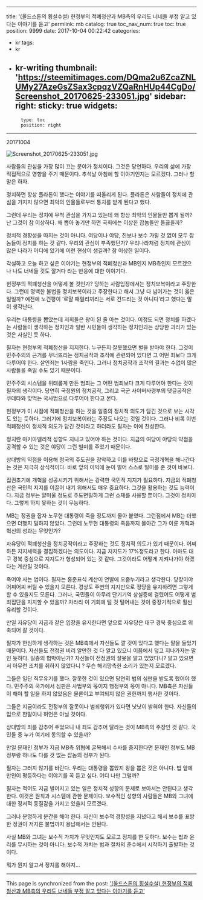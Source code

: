 
---
title: '(올드스톤의 횡설수설) 현정부의 적폐청산과 MB측의 우리도 너네들 부정 알고 있다는 이야기를 듣고'
permlink: mb
catalog: true
toc_nav_num: true
toc: true
position: 9999
date: 2017-10-04 00:22:42
categories:
- kr
tags:
- kr
- kr-writing
thumbnail: 'https://steemitimages.com/DQma2u6ZcaZNLUMy27AzeGsZSax3cpqzVZQaRnHUp44CgDo/Screenshot_20170625-233051.jpg'
sidebar:
    right:
        sticky: true
widgets:
    -
        type: toc
        position: right
---


20171004

![Screenshot_20170625-233051.jpg](https://steemitimages.com/DQma2u6ZcaZNLUMy27AzeGsZSax3cpqzVZQaRnHUp44CgDo/Screenshot_20170625-233051.jpg)

사람들의 관심을 가장 많이 끄는 분야가 정치이다. 그것은 당연하다. 우리의 삶에 가장 직접적으로 영향을 주기 때문이다.  추석날 아침에 할 이야기인지는 모르겠다. 그러나 할말은 하자.

정치하면 항상 플라톤이 했다는 이야기를 떠올리게 된다. 플라톤은 사람들이 정치에 관심을 가지지 않으면 최악의 인물들로부터 통치를 받게 된다고 했다. 

그런데 우리는 정치에 무척 관심을 가지고 있는데 왜 항상 최악의 인물들만 뽑게 될까? 난  그것이 참 이상하다. 왜 뽑아 놓기만 하면 국회에는 이상한 잡놈들만 들끓을까? 

정치적 경향성을 따지는 것이 아니다. 여당이나 야당, 진보나 보수 가릴 것 없이 모두 잡놈들이 정치를 하는 것 같다. 우리의 관심이 부족했던가? 우리나라처럼 정치에 관심이 많은 나라가 어디에 있기에 이런 현상이 생길까? 참 이상한 일이다.

각설하고 오늘 하고 싶은 이야기는 현정부의 적폐청산과 MB인지 MB측인지 모르겠으나 나도 너네들 것도 깔거다 라는 반응에 대한 이야기다. 

현정부의 적폐청산을 어떻게 볼 것인가? 당하는 사람입장에서는 정치보복이라고 주장한다. 그런데 명백한 불법을 정치보복이라고 주장한다고 해서 그냥 다 넘어가는 것이 옳은 일일까? 예전에 노건평이 ‘로얄 패밀리끼리는 서로 건드리는 것 아니다’라고 했다는 말이 생각난다. 

우리는 대통령을 뽑았는데 저희들은 왕이 된 줄 아는 것이다. 이정도 되면 정치를 하겠다는 사람들이 생각하는 정치인과 일반 시민들이 생각하는 정치인과는 상당한 괴리가 있는 것은 사실인 듯 하다.

필자는 현정부의 적폐청산을 지지한다. 누구든지 잘못했으면 벌을 받아야 한다. 그것이 민주주의의 근거를 무너뜨리는 정치공작과 조작에 관련되어 있다면 그 어떤 죄보다 크게 다루어야 한다. 살인죄는 1사람을 죽인다. 그러나 정치공작과 조작의 결과는 수없이 많은 사람들을 죽일 수도 있기 때문이다. 

민주주의 시스템을 위태롭게 만든 범죄는 그 어떤 범죄보다 크게 다루어야 한다는 것이 필자의 생각이다. 당연히 국정원의 정치공작, 그리고 국군 사이버사령부의 댓글공작은 쿠데타와 맞먹는 국사범으로 다루어야 한다고 본다.

현정부가 이 시점에 적폐청산을 하는 것을 일종의 정치적 의도가 담긴 것으로 보는 시각도 있는 듯하다. 그러기에 정치보복이라는 주장도 나오는 것일 것이다. 그러나 비록 이번 적폐청산이 정치적 의도가 담긴 것이라고 하더라도 필자는 이에 찬성한다. 

정치란 마키아벨리적 성향도 지니고 있어야 하는 것이다. 지금의 여당이 야당의 약점을 공격할 수 있는 것은 야당이 그런 빌미를 주었기 때문이다. 

상대방의 약점을 이용해 정국의 주도권을 장악하고 이를 바탕으로 국정개혁을 해나간다는 것은 지극히 상식적이다. 바로 앞의 이익에 눈이 멀어 스스로 빌미를 준 것이 바보다.  

집권초기에 개혁을 성공시키기 위해서는 강력한 국민적 지지가 필요하다. 지금의 적폐청산은 국민적 지지를 이끌어 내기 위해서도 매우 중요하다. 그것을 활용하는 것도 능력이다. 지금 정부는 얄미울 정도로 주도면밀하게 그런 소재를 사용할 뿐이다. 그것이 정치이다. 그렇게 하지 못하는 것이 무능하다. 

MB는 정권을 잡자 노무현 대통령이 죽을 정도까지 몰아 붙였다. 그런점에서 MB는 더했으면 더했지 덜하지 않았다. 그런데 노무현 대통령의 죽음까지  몰아간 그가 이룬 개혁과 혁신의 성과는 무엇인가?   

자유당이 적폐청산을 정치공작이라고 주장하는 것도 정치적 의도가 있기 때문이다. 어찌하든 지지세력을 결집하겠다는 의도이다. 지금 지지도가 17%정도라고 한다. 아마도 대구 경북 중심으로 지지도가 형성되어 있는 것 같다. 그것이라도 어떻게 지켜나가야 하겠다는 계산일 것이다. 

죽어야 사는 법이다. 필자는 홍준표식 계산이 언발에 오줌누기라고 생각한다. 당장이야 어찌어찌 버틸 수 있을지 모른다. 경상도 주변의 지지만으로 정당을 유지하려면 그렇게 할 수 있을지도 모른다. 그러나, 국민들이 아무리 단기기억 상실증에 걸렸어도 어떻게 범죄집단을 지지할 수 있을까? 차라리 이 기회에 털 것 털어내는 것이 중장기적으로 훨씬 유리할 것이다.

만일 자유당이 지금과 같은 입장을 유지한다면 앞으로 자유당은 대구 경북 중심으로 위축되어 갈 것이다.  

필자가 한심하게 생각하는 것은 MB측에서 자신들도 깔 것이 있다고 했다는 말을 들었기 때문이다. 자신들도 전정권 비리 알만한 것 다 알고 있으니 이쯤에서 덮고 지나가자는 말인 듯하다. 일종의 협박아닌가? 자신들이 전정권의 잘못을 알고 있었다니? 알고 있으면서 아무런 조치를 취하지 않았다니 ? 무슨 해괴망측한 소리가 있는지 모르겠다. 

그들은 일단 직무유기를 했다. 잘못한 것이 있으면 당연히 법의 심판을 받도록 했어야 했다. 민주주의 국가에서 심판은 사법부의 몫이지 행정부의 몫이 아니다. MB측은 자신들이 해야 할 일을 하지 않았음은 물론이고 부여되지 않은 권한까지 행사한 것이다. 

그들은 지금이라도 전정부의 잘못이나 범죄행위가 있다면 낫낫이 밝혀야 한다. 자신들의 입으로 한말이니 허언은 아닐 것이다. 

상대방의 죄를 감추어 주었으니 내 죄도 감추어 달라는 것이 MB측의 주장인 것 같다. 국민들 중 누가 여기에 동의할 수 있을까?

만일 문재인 정부가 지금 MB측 위협에 굴복해서 수사를 중지한다면 문재인 정부도 MB정부랑 하나도 다를 것 없는 잡놈의 정부가 된다. 

필자는 그러지 않기를 바란다. 우리는 대통령을 뽑았지 왕을 뽑은 것은 아니다. 법 앞에 만인이 평등하다는 이야기를 꼭 듣고 싶다. 어디 나만 그럴까? 

필자는 적어도 지금 벌어지고 있는 일은 정치적 성향의 문제로 보아서는 안된다고 생각한다. 이것은 원칙과 시스템에 관한 문제이다. 보수적인 성향의 사람들은 MB와 그녀에 대한 정서적 동질감을 가지고 있을지 모르겠다.  

그러나 분명하게 분간을 해야 한다. 자신이 보수적 경향성을 지녔다고 해서 보수를 표방한 정권이 저지른 불법까지 용납해서는 안된다. 

사실 MB와 그녀는 보수적 가치가 무엇인지도 모르고 정치를 한 듯하다. 보수는 법과 윤리를 무시하는 것이 아니다. 보수적 가치는 법과 절차의 준수에서 시작하기 출발하는 것이다. 

뭐가 뭔지 알고서 정치를 해야지...

- - -

This page is synchronized from the post: ['(올드스톤의 횡설수설) 현정부의 적폐청산과 MB측의 우리도 너네들 부정 알고 있다는 이야기를 듣고'](https://steemit.com/@oldstone/mb)
